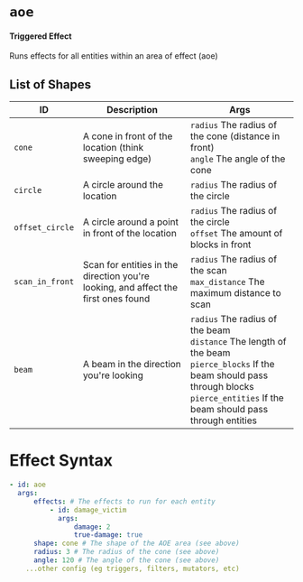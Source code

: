 # `aoe`

#### Triggered Effect

Runs effects for all entities within an area of effect (aoe)

## List of Shapes

| ID              | Description                                                                        | Args                                                                                                                                                                                                     |
|-----------------|------------------------------------------------------------------------------------|----------------------------------------------------------------------------------------------------------------------------------------------------------------------------------------------------------|
| `cone`          | A cone in front of the location (think sweeping edge)                              | `radius` The radius of the cone (distance in front) <br /> `angle` The angle of the cone                                                                                                                 |
| `circle`        | A circle around the location                                                       | `radius` The radius of the circle                                                                                                                                                                        |
| `offset_circle` | A circle around a point in front of the location                                   | `radius` The radius of the circle <br /> `offset` The amount of blocks in front                                                                                                                          |
| `scan_in_front` | Scan for entities in the direction you're looking, and affect the first ones found | `radius` The radius of the scan <br /> `max_distance` The maximum distance to scan                                                                                                                       |
| `beam`          | A beam in the direction you're looking                                             | `radius` The radius of the beam <br /> `distance` The length of the beam <br /> `pierce_blocks` If the beam should pass through blocks <br /> `pierce_entities` If the beam should pass through entities |

# Effect Syntax

```yaml
- id: aoe
  args:
      effects: # The effects to run for each entity
          - id: damage_victim
            args:
                damage: 2
                true-damage: true
      shape: cone # The shape of the AOE area (see above)
      radius: 3 # The radius of the cone (see above)
      angle: 120 # The angle of the cone (see above)
    ...other config (eg triggers, filters, mutators, etc)
```
